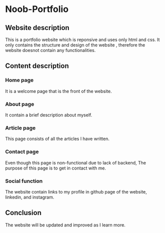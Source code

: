 # Noob-Portfolio

## Website description
This is a portfolio website which is reponsive and uses only html and css. It only contains the structure and design of the website , therefore the website doesnot contain any functionalities.

## Content description
### Home page
It is a welcome page that is the front of the website.
### About page
It contain a brief description about myself.
### Article page
This page consists of all the articles I have written.
### Contact page
Even though this page is non-functional due to lack of backend, The purpose of this page is to get in contact with me.

### Social function
The website contain links to my profile in github page of the website, linkedin, and instagram.

## Conclusion
The website will be updated and improved as I learn more.
